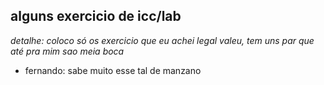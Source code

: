 ## alguns exercicio de icc/lab
*detalhe: coloco só os exercicio que eu achei legal valeu, tem uns par que até pra mim sao meia boca*
- fernando: sabe muito esse tal de manzano

